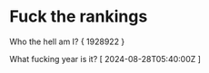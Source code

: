 # Fuck the rankings

Who the hell am I?
{ 1928922 }

What fucking year is it?
[ 2024-08-28T05:40:00Z ]
